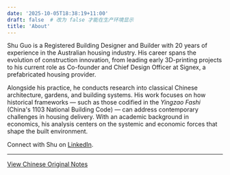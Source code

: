 ```yaml
---
date: '2025-10-05T18:38:19+11:00'
draft: false  # 改为 false 才能在生产环境显示
title: 'About'
---
```


Shu Guo is a Registered Building Designer and Builder with 20 years of experience in the 
Australian housing industry. His career spans the evolution of construction innovation, 
from leading early 3D-printing projects to his current role as Co-founder and Chief 
Design Officer at Signex, a prefabricated housing provider.  

Alongside his practice, he conducts research into classical Chinese architecture, 
gardens, and building systems. His work focuses on how historical frameworks — such as 
those codified in the *Yingzao Fashi* (China's 1103 National Building Code) — can address 
contemporary challenges in housing delivery. With an academic background in economics, 
his analysis centers on the systemic and economic forces that shape the built 
environment.

Connect with Shu on [LinkedIn](https://linkedin.com/in/shu-guo-80b69634).

---

[View Chinese Original Notes](/notes-in-chinese/)
